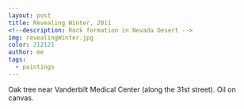 ```yaml
---
layout: post
title: Revealing Winter, 2011
<!--description: Rock formation in Nevada Desert -->
img: revealingWinter.jpg
color: 212121
author: me
tags:
  - paintings
---
```


Oak tree near Vanderbilt Medical Center (along the 31st street). Oil on canvas.    
